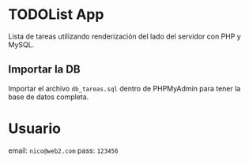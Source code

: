 # TODOList App
Lista de tareas utilizando renderización del lado del servidor con PHP y MySQL.

## Importar la DB
Importar el archivo `db_tareas.sql` dentro de PHPMyAdmin para tener la base de datos completa.

# Usuario

email: `nico@web2.com`
pass: `123456`
